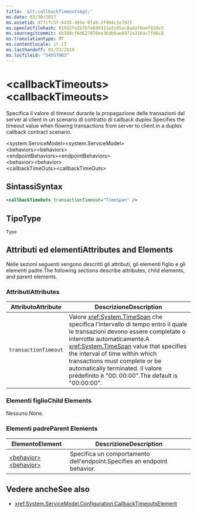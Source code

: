 ```yaml
---
title: '&lt;callbackTimeouts&gt;'
ms.date: 03/30/2017
ms.assetid: d7fcfc5f-6d35-491e-8fa6-2f964c1e792f
ms.openlocfilehash: 01932fe2b7b7e699311e2c65ec8adaf0aef82dc5
ms.sourcegitcommit: 6b308cf6d627d78ee36dbbae8972a310ac7fd6c8
ms.translationtype: MT
ms.contentlocale: it-IT
ms.lasthandoff: 01/23/2019
ms.locfileid: "54557903"
---
```

# <a name="ltcallbacktimeoutsgt"></a><span data-ttu-id="7a519-102">&lt;callbackTimeouts&gt;</span><span class="sxs-lookup"><span data-stu-id="7a519-102">&lt;callbackTimeouts&gt;</span></span>
<span data-ttu-id="7a519-103">Specifica il valore di timeout durante la propagazione delle transazioni dal server al client in un scenario di contratto di callback duplex.</span><span class="sxs-lookup"><span data-stu-id="7a519-103">Specifies the timeout value when flowing transactions from server to client.in a duplex callback contract scenario.</span></span>  
  
 <span data-ttu-id="7a519-104">\<system.ServiceModel></span><span class="sxs-lookup"><span data-stu-id="7a519-104">\<system.ServiceModel></span></span>  
<span data-ttu-id="7a519-105">\<behaviors></span><span class="sxs-lookup"><span data-stu-id="7a519-105">\<behaviors></span></span>  
<span data-ttu-id="7a519-106">\<endpointBehaviors></span><span class="sxs-lookup"><span data-stu-id="7a519-106">\<endpointBehaviors></span></span>  
<span data-ttu-id="7a519-107">\<behavior></span><span class="sxs-lookup"><span data-stu-id="7a519-107">\<behavior></span></span>  
<span data-ttu-id="7a519-108">\<callbackTimeOuts></span><span class="sxs-lookup"><span data-stu-id="7a519-108">\<callbackTimeOuts></span></span>  
  
## <a name="syntax"></a><span data-ttu-id="7a519-109">Sintassi</span><span class="sxs-lookup"><span data-stu-id="7a519-109">Syntax</span></span>  
  
```xml  
<callbackTimeOuts transactionTimeout="TimeSpan" />
```  
  
## <a name="type"></a><span data-ttu-id="7a519-110">Tipo</span><span class="sxs-lookup"><span data-stu-id="7a519-110">Type</span></span>  
 `Type`  
  
## <a name="attributes-and-elements"></a><span data-ttu-id="7a519-111">Attributi ed elementi</span><span class="sxs-lookup"><span data-stu-id="7a519-111">Attributes and Elements</span></span>  
 <span data-ttu-id="7a519-112">Nelle sezioni seguenti vengono descritti gli attributi, gli elementi figlio e gli elementi padre.</span><span class="sxs-lookup"><span data-stu-id="7a519-112">The following sections describe attributes, child elements, and parent elements.</span></span>  
  
### <a name="attributes"></a><span data-ttu-id="7a519-113">Attributi</span><span class="sxs-lookup"><span data-stu-id="7a519-113">Attributes</span></span>  
  
|<span data-ttu-id="7a519-114">Attributo</span><span class="sxs-lookup"><span data-stu-id="7a519-114">Attribute</span></span>|<span data-ttu-id="7a519-115">Descrizione</span><span class="sxs-lookup"><span data-stu-id="7a519-115">Description</span></span>|  
|---------------|-----------------|  
|`transactionTimeout`|<span data-ttu-id="7a519-116">Valore <xref:System.TimeSpan> che specifica l'intervallo di tempo entro il quale le transazioni devono essere completate o interrotte automaticamente.</span><span class="sxs-lookup"><span data-stu-id="7a519-116">A <xref:System.TimeSpan> value that specifies the interval of time within which transactions must complete or be automatically terminated.</span></span> <span data-ttu-id="7a519-117">Il valore predefinito è "00: 00:00".</span><span class="sxs-lookup"><span data-stu-id="7a519-117">The default is "00:00:00".</span></span>|  
  
### <a name="child-elements"></a><span data-ttu-id="7a519-118">Elementi figlio</span><span class="sxs-lookup"><span data-stu-id="7a519-118">Child Elements</span></span>  
 <span data-ttu-id="7a519-119">Nessuno.</span><span class="sxs-lookup"><span data-stu-id="7a519-119">None.</span></span>  
  
### <a name="parent-elements"></a><span data-ttu-id="7a519-120">Elementi padre</span><span class="sxs-lookup"><span data-stu-id="7a519-120">Parent Elements</span></span>  
  
|<span data-ttu-id="7a519-121">Elemento</span><span class="sxs-lookup"><span data-stu-id="7a519-121">Element</span></span>|<span data-ttu-id="7a519-122">Descrizione</span><span class="sxs-lookup"><span data-stu-id="7a519-122">Description</span></span>|  
|-------------|-----------------|  
|[<span data-ttu-id="7a519-123">\<behavior></span><span class="sxs-lookup"><span data-stu-id="7a519-123">\<behavior></span></span>](../../../../../docs/framework/configure-apps/file-schema/wcf/behavior-of-endpointbehaviors.md)|<span data-ttu-id="7a519-124">Specifica un comportamento dell'endpoint.</span><span class="sxs-lookup"><span data-stu-id="7a519-124">Specifies an endpoint behavior.</span></span>|  
  
## <a name="see-also"></a><span data-ttu-id="7a519-125">Vedere anche</span><span class="sxs-lookup"><span data-stu-id="7a519-125">See also</span></span>
- <xref:System.ServiceModel.Configuration.CallbackTimeoutsElement>
